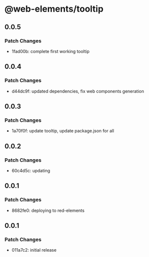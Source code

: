 # @web-elements/tooltip

## 0.0.5

### Patch Changes

- 1fad00b: complete first working tooltip

## 0.0.4

### Patch Changes

- d44dc9f: updated dependencies, fix web components generation

## 0.0.3

### Patch Changes

- 1a70f0f: update tooltip, update package.json for all

## 0.0.2

### Patch Changes

- 60c4d5c: updating

## 0.0.1

### Patch Changes

- 8682fe0: deploying to red-elements

## 0.0.1

### Patch Changes

- 011a7c2: initial release
